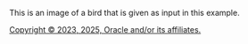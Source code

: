 This is an image of a bird that is given as input in this example.

[Copyright © 2023, 2025, Oracle and/or its affiliates.](../../../dcommon/html/cpyr.htm)

